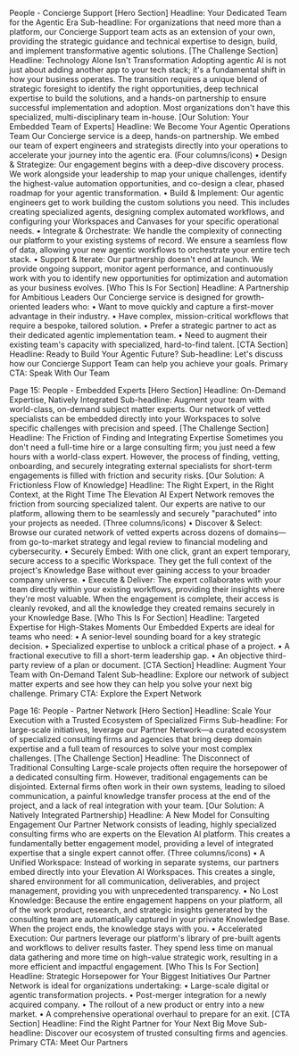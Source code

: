 People - Concierge Support
[Hero Section]
Headline: Your Dedicated Team for the Agentic Era
Sub-headline: For organizations that need more than a platform, our Concierge Support team acts as an extension of your own, providing the strategic guidance and technical expertise to design, build, and implement transformative agentic solutions.
[The Challenge Section]
Headline: Technology Alone Isn't Transformation
Adopting agentic AI is not just about adding another app to your tech stack; it's a fundamental shift in how your business operates. The transition requires a unique blend of strategic foresight to identify the right opportunities, deep technical expertise to build the solutions, and a hands-on partnership to ensure successful implementation and adoption. Most organizations don't have this specialized, multi-disciplinary team in-house.
[Our Solution: Your Embedded Team of Experts]
Headline: We Become Your Agentic Operations Team
Our Concierge service is a deep, hands-on partnership. We embed our team of expert engineers and strategists directly into your operations to accelerate your journey into the agentic era.
(Four columns/icons)
	•	Design & Strategize: Our engagement begins with a deep-dive discovery process. We work alongside your leadership to map your unique challenges, identify the highest-value automation opportunities, and co-design a clear, phased roadmap for your agentic transformation.
	•	Build & Implement: Our agentic engineers get to work building the custom solutions you need. This includes creating specialized agents, designing complex automated workflows, and configuring your Workspaces and Canvases for your specific operational needs.
	•	Integrate & Orchestrate: We handle the complexity of connecting our platform to your existing systems of record. We ensure a seamless flow of data, allowing your new agentic workflows to orchestrate your entire tech stack.
	•	Support & Iterate: Our partnership doesn't end at launch. We provide ongoing support, monitor agent performance, and continuously work with you to identify new opportunities for optimization and automation as your business evolves.
[Who This Is For Section]
Headline: A Partnership for Ambitious Leaders
Our Concierge service is designed for growth-oriented leaders who:
	•	Want to move quickly and capture a first-mover advantage in their industry.
	•	Have complex, mission-critical workflows that require a bespoke, tailored solution.
	•	Prefer a strategic partner to act as their dedicated agentic implementation team.
	•	Need to augment their existing team's capacity with specialized, hard-to-find talent.
[CTA Section]
Headline: Ready to Build Your Agentic Future?
Sub-headline: Let's discuss how our Concierge Support Team can help you achieve your goals.
Primary CTA: Speak With Our Team














Page 15: People - Embedded Experts
[Hero Section]
Headline: On-Demand Expertise, Natively Integrated
Sub-headline: Augment your team with world-class, on-demand subject matter experts. Our network of vetted specialists can be embedded directly into your Workspaces to solve specific challenges with precision and speed.
[The Challenge Section]
Headline: The Friction of Finding and Integrating Expertise
Sometimes you don't need a full-time hire or a large consulting firm; you just need a few hours with a world-class expert. However, the process of finding, vetting, onboarding, and securely integrating external specialists for short-term engagements is filled with friction and security risks.
[Our Solution: A Frictionless Flow of Knowledge]
Headline: The Right Expert, in the Right Context, at the Right Time
The Elevation AI Expert Network removes the friction from sourcing specialized talent. Our experts are native to our platform, allowing them to be seamlessly and securely "parachuted" into your projects as needed.
(Three columns/icons)
	•	Discover & Select: Browse our curated network of vetted experts across dozens of domains—from go-to-market strategy and legal review to financial modeling and cybersecurity.
	•	Securely Embed: With one click, grant an expert temporary, secure access to a specific Workspace. They get the full context of the project's Knowledge Base without ever gaining access to your broader company universe.
	•	Execute & Deliver: The expert collaborates with your team directly within your existing workflows, providing their insights where they're most valuable. When the engagement is complete, their access is cleanly revoked, and all the knowledge they created remains securely in your Knowledge Base.
[Who This Is For Section]
Headline: Targeted Expertise for High-Stakes Moments
Our Embedded Experts are ideal for teams who need:
	•	A senior-level sounding board for a key strategic decision.
	•	Specialized expertise to unblock a critical phase of a project.
	•	A fractional executive to fill a short-term leadership gap.
	•	An objective third-party review of a plan or document.
[CTA Section]
Headline: Augment Your Team with On-Demand Talent
Sub-headline: Explore our network of subject matter experts and see how they can help you solve your next big challenge.
Primary CTA: Explore the Expert Network

















Page 16: People - Partner Network
[Hero Section]
Headline: Scale Your Execution with a Trusted Ecosystem of Specialized Firms
Sub-headline: For large-scale initiatives, leverage our Partner Network—a curated ecosystem of specialized consulting firms and agencies that bring deep domain expertise and a full team of resources to solve your most complex challenges.
[The Challenge Section]
Headline: The Disconnect of Traditional Consulting
Large-scale projects often require the horsepower of a dedicated consulting firm. However, traditional engagements can be disjointed. External firms often work in their own systems, leading to siloed communication, a painful knowledge transfer process at the end of the project, and a lack of real integration with your team.
[Our Solution: A Natively Integrated Partnership]
Headline: A New Model for Consulting Engagement
Our Partner Network consists of leading, highly specialized consulting firms who are experts on the Elevation AI platform. This creates a fundamentally better engagement model, providing a level of integrated expertise that a single expert cannot offer.
(Three columns/icons)
	•	A Unified Workspace: Instead of working in separate systems, our partners embed directly into your Elevation AI Workspaces. This creates a single, shared environment for all communication, deliverables, and project management, providing you with unprecedented transparency.
	•	No Lost Knowledge: Because the entire engagement happens on your platform, all of the work product, research, and strategic insights generated by the consulting team are automatically captured in your private Knowledge Base. When the project ends, the knowledge stays with you.
	•	Accelerated Execution: Our partners leverage our platform's library of pre-built agents and workflows to deliver results faster. They spend less time on manual data gathering and more time on high-value strategic work, resulting in a more efficient and impactful engagement.
[Who This Is For Section]
Headline: Strategic Horsepower for Your Biggest Initiatives
Our Partner Network is ideal for organizations undertaking:
	•	Large-scale digital or agentic transformation projects.
	•	Post-merger integration for a newly acquired company.
	•	The rollout of a new product or entry into a new market.
	•	A comprehensive operational overhaul to prepare for an exit.
[CTA Section]
Headline: Find the Right Partner for Your Next Big Move
Sub-headline: Discover our ecosystem of trusted consulting firms and agencies.
Primary CTA: Meet Our Partners